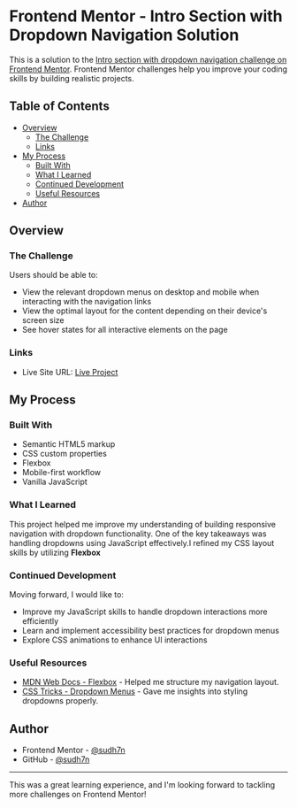 # Frontend Mentor - Intro Section with Dropdown Navigation Solution

This is a solution to the [Intro section with dropdown navigation challenge on Frontend Mentor](https://www.frontendmentor.io/challenges/intro-section-with-dropdown-navigation-ryaPetHE5). Frontend Mentor challenges help you improve your coding skills by building realistic projects.

## Table of Contents

- [Overview](#overview)
  - [The Challenge](#the-challenge)
  - [Links](#links)
- [My Process](#my-process)
  - [Built With](#built-with)
  - [What I Learned](#what-i-learned)
  - [Continued Development](#continued-development)
  - [Useful Resources](#useful-resources)
- [Author](#author)

## Overview

### The Challenge

Users should be able to:

- View the relevant dropdown menus on desktop and mobile when interacting with the navigation links
- View the optimal layout for the content depending on their device's screen size
- See hover states for all interactive elements on the page

### Links

- Live Site URL: [Live Project](https://sudh7n.github.io/Intro-section-with-dropdown-navigation/)

## My Process

### Built With

- Semantic HTML5 markup
- CSS custom properties
- Flexbox
- Mobile-first workflow
- Vanilla JavaScript

### What I Learned

This project helped me improve my understanding of building responsive navigation with dropdown functionality. One of the key takeaways was handling dropdowns using JavaScript effectively.I refined my CSS layout skills by utilizing **Flexbox**

### Continued Development

Moving forward, I would like to:

- Improve my JavaScript skills to handle dropdown interactions more efficiently
- Learn and implement accessibility best practices for dropdown menus
- Explore CSS animations to enhance UI interactions

### Useful Resources

- [MDN Web Docs - Flexbox](https://developer.mozilla.org/en-US/docs/Web/CSS/CSS_Flexible_Box_Layout) - Helped me structure my navigation layout.
- [CSS Tricks - Dropdown Menus](https://css-tricks.com/solved-with-css-dropdown-menus/) - Gave me insights into styling dropdowns properly.

## Author

- Frontend Mentor - [@sudh7n](https://www.frontendmentor.io/profile/sudh7n)
- GitHub - [@sudh7n](https://github.com/sudh7n)

---

This was a great learning experience, and I'm looking forward to tackling more challenges on Frontend Mentor!
